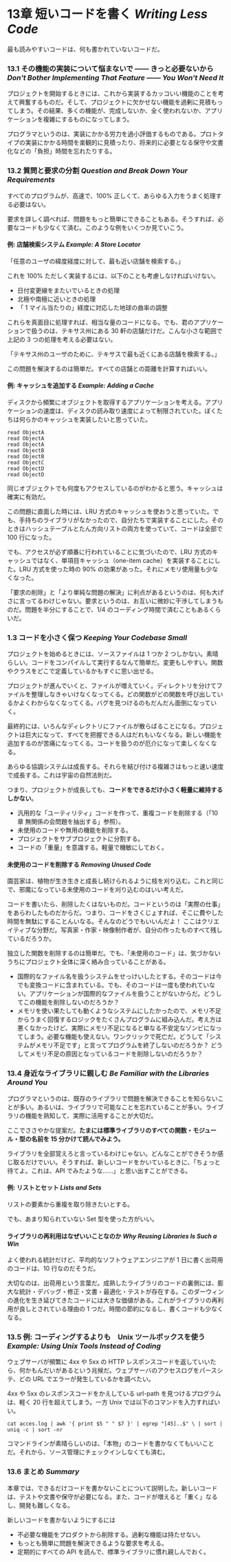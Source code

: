# 13章 短いコードを書く *Writing Less Code*
最も読みやすいコードは、何も書かれていないコードだ。

### 13.1 その機能の実装について悩まないで ―― きっと必要ないから *Don't Bother Implementing That Feature ―― You Won't Need It*
プロジェクトを開始するときには、これから実装するカッコいい機能のことを考えて興奮するものだ。そして、プロジェクトに欠かせない機能を過剰に見積もってしまう。その結果、多くの機能が、完成しないか、全く使われないか、アプリケーションを複雑にするものになってしまう。

プログラマというのは、実装にかかる労力を過小評価するものである。プロトタイプの実装にかかる時間を楽観的に見積ったり、将来的に必要となる保守や文書化などの「負担」時間を忘れたりする。

### 13.2 質問と要求の分割 *Question and Break Down Your Requirements*
すべてのプログラムが、高速で、100% 正しくて、あらゆる入力をうまく処理する必要はない。

要求を詳しく調べれば、問題をもっと簡単にできることもある。そうすれば、必要なコードも少なくて済む。このような例をいくつか見ていこう。

#### 例: 店舗検索システム *Example: A Store Locator*
「任意のユーザの緯度経度に対して、最も近い店舗を検索する。」

これを 100% ただしく実装するには、以下のことも考慮しなければいけない。

- 日付変更線をまたいでいるときの処理
- 北極や南極に近いときの処理
- 「 1 マイル当たりの」経度に対応した地球の曲率の調整

これらを真面目に処理すれば、相当な量のコードになる。でも、君のアプリケーションで扱うのは、テキサス州にある 30 軒の店舗だけだ。こんな小さな範囲で上記の 3 つの処理を考える必要はない。

「テキサス州のユーザのために、テキサスで最も近くにある店舗を検索する。」

この問題を解決するのは簡単だ。すべての店舗との距離を計算すればいい。

#### 例: キャッシュを追加する *Example: Adding a Cache*
ディスクから頻繁にオブジェクトを取得するアプリケーションを考える。アプリケーションの速度は、ディスクの読み取り速度によって制限されていた。ぼくたちは何らかのキャッシュを実装したいと思っていた。

```
read ObjectA
read ObjectA
read ObjectA
read ObjectB
read ObjectB
read ObjectC
read ObjectD
read ObjectD
```

同じオブジェクトでも何度もアクセスしているのがわかると思う。キャッシュは確実に有効だ。

この問題に直面した時には、LRU 方式のキャッシュを使おうと思っていた。でも、手持ちのライブラリがなかったので、自分たちで実装することにした。そのときはハッシュテーブルとたん方向リストの両方を使っていて、コードは全部で 100 行になった。

でも、アクセスが必ず順番に行われていることに気づいたので、LRU 方式のキャッシュではなく、単項目キャッシュ（one-item cache）を実装することにした。LRU 方式を使った時の 90% の効果があった。それにメモリ使用量も少なくなった。

「要求の削除」と「より単純な問題の解決」に利点があるというのは、何も大げさに言ってるわけじゃない。要求というのは、お互いに微妙に干渉してしまうものだ。問題を半分にすることで、1/4 のコーディング時間で済むこともあるくらいだ。

### 1.3 コードを小さく保つ *Keeping Your Codebase Small*
プロジェクトを始めるときには、ソースファイルは 1 つか 2 つしかない。素晴らしい。コードをコンパイルして実行するなんて簡単だ。変更もしやすい。関数やクラスをどこで定義しているかもすぐに思い出せる。

プロジェクトが進んでいくと、ファイルが増えていく。ディレクトリを分けてファイルを整理しなきゃいけなくなってくる。どの関数がどの関数を呼び出しているかよくわからなくなってくる。バグを見つけるのもだんだん面倒になっていく。

最終的には、いろんなディレクトリにファイルが散らばることになる。プロジェクトは巨大になって、すべてを把握できる人はだれもいなくなる。新しい機能を追加するのが苦痛になってくる。コードを扱うのが厄介になって楽しくなくなる。

あらゆる協調システムは成長する。それらを結び付ける複雑さはもっと速い速度で成長する。これは宇宙の自然法則だ。

つまり、プロジェクトが成長しても、**コードをできるだけ小さく軽量に維持するしかない**。

- 汎用的な「ユーティリティ」コードを作って、重複コードを削除する（「10章 無関係の会問題を抽出する」参照）。
- 未使用のコードや無用の機能を削除する。
- プロジェクトをサブプロジェクトに分割する。
- コードの「重量」を意識する。軽量で機敏にしておく。

#### 未使用のコードを削除する *Removing Unused Code*
園芸家は、植物が生き生きと成長し続けられるように枝を刈り込む。これと同じで、邪魔になっている未使用のコードを刈り込むのはいい考えだ。

コードを書いたら、削除したくはないものだ。コードというのは「実際の仕事」をあらわしたものだからだ。つまり、コードをさくじょすれば、そこに費やした時間を無駄にすることんいなる。そんなのどうでもいいんだよ！ ここはクリエイティブな分野だ。写真家・作家・映像制作者が、自分の作ったものすべて残しているだろうか。

独立した関数を削除するのは簡単だ。でも、「未使用のコード」は、気づかないうちにプロジェクト全体に深く絡み合っていることがある。

- 国際的なファイル名を扱うシステムをせっけいしたとする。そのコードは今でも変換コードに含まれている。でも、そのコードは一度も使われていない。アプリケーションが国際的なファイルを扱うことがないからだ。どうしてこの機能を削除しないのだろうか？
- メモリを使い果たしても動くようなシステムにしたかったので、メモリ不足からうまく回復するロジックをたくさんプログラムに組み込んだ。考え方は悪くなかったけど、実際にメモリ不足になると単なる不安定なゾンビになってしまう。必要な機能も使えない。ワンクリックで死亡だ。どうして「システムがメモリ不足です」と言ってプログラムを終了しないのだろうか？ どうしてメモリ不足の原因となっているコードを削除しないのだろうか？

### 13.4 身近なライブラリに親しむ *Be Familiar with the Libraries Around You*
プログラマというのは、既存のライブラリで問題を解決できることを知らないことが多い。あるいは、ライブラリで可能なことを忘れていることが多い。ライブラリの機能を熟知して、実際に活用することが大切だ。

ここでささやかな提案だ。**たまには標準ライブラリのすべての関数・モジュール・型の名前を 15 分かけて読んでみよう。**

ライブラリを全部覚えろと言っているわけじゃない。どんなことができそうか感じ取るだけでいい。そうすれば、新しいコードをかいているときに、「ちょっと待てよ。これは、API でみたような……」と思い出すことができる。

#### 例: リストとセット *Lists and Sets*
リストの要素から重複を取り除きたいとする。

でも、あまり知られていない Set 型を使った方がいい。

#### ライブラリの再利用はなぜいいことなのか *Why Reusing Libraries Is Such a Win*
よく使われる統計だけど、平均的なソフトウェアエンジニアが 1 日に書く出荷用のコードは、10 行なのだそうだ。

大切なのは、出荷用という言葉だ。成熟したライブラリのコードの裏側には、膨大な統計・デバッグ・修正・文書・最適化・テストが存在する。このダーウィンの進化を生き延びてきたコードには大きな価値がある。これがライブラリの再利用が良しとされている理由の 1 つだ。時間の節約になるし、書くコードも少なくなる。

### 13.5 例: コーディングするよりも　Unix ツールボックスを使う *Example: Using Unix Tools Instead of Coding*
ウェブサーバが頻繁に 4xx や 5xx の HTTP レスポンスコードを返していいたら、何かもんだいがあるという兆候だ。ウェブサーバのアクセスログをパースシテ、どの URL でエラーが発生しているかを調べたい。

4xx や 5xx のレスポンスコードをかえしている url-path を見つけるプログラムは、軽く 20 行を超えてしまう。一方 Unix では以下のコマンドを入力すればいい。

```
cat acces.log | awk '{ print $5 " " $7 }' | egrep "[45]..$" \ | sort | uniq -c | sort -nr 
```

コマンドラインが素晴らしいのは、「本物」のコードを書かなくてもいいことだ。それから、ソース管理にチェックインしなくても済む。

### 13.6 まとめ *Summary*
本章では、できるだけコードを書かないことについて説明した。新しいコードは、テストや文書や保守が必要になる。また、コードが増えると「重く」なるし、開発も難しくなる。

新しいコードを書かないようにするには

- 不必要な機能をプロダクトから削除する。過剰な機能は持たせない。
- もっとも簡単に問題を解決できるような要求を考える。
- 定期的にすべての API を読んで、標準ライブラリに慣れ親しんでおく。
